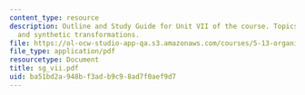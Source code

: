 ```yaml
---
content_type: resource
description: Outline and Study Guide for Unit VII of the course. Topics include carbocations
  and synthetic transformations.
file: https://ol-ocw-studio-app-qa.s3.amazonaws.com/courses/5-13-organic-chemistry-ii-fall-2003/ba51bd2a948bf3adb9c98ad7f0aef9d7_sg_vii.pdf
file_type: application/pdf
resourcetype: Document
title: sg_vii.pdf
uid: ba51bd2a-948b-f3ad-b9c9-8ad7f0aef9d7
---
```


